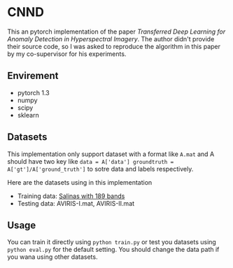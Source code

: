 # CNND

This an pytorch implementation of the paper *Transferred Deep Learning for Anomaly Detection in Hyperspectral Imagery*. The author didn't provide their source code, so I was asked to reproduce the algorithm in this paper by my co-supervisor for his experiments.

## Envirement

- pytorch 1.3
- numpy
- scipy
- sklearn

## Datasets

This implementation only support dataset with a format like `A.mat` and A should have two key like `data = A['data'] groundtruth = A['gt']/A['ground_truth']` to sotre data and labels respectively.

Here are the datasets using in this implementation

- Training data: [Salinas with 189 bands](http://www.ehu.eus/ccwintco/index.php/Hyperspectral_Remote_Sensing_Scenes)
- Testing data: AVIRIS-I.mat, AVIRIS-II.mat

## Usage

You can train it directly using `python train.py` or test you datasets using `python eval.py` for the default setting. You should change the data path if you wana using other datasets.

